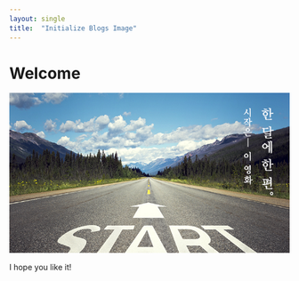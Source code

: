 ```yaml
---
layout: single
title:  "Initialize Blogs Image"
---
```


# Welcome

 ![99BD51475A950BA501](../images/2023-05-13-first/99BD51475A950BA501.jpeg)

I hope you like it!
